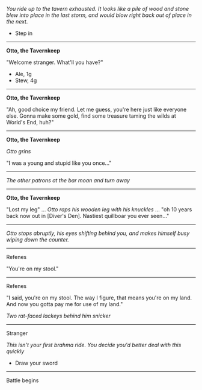 
_You ride up to the tavern exhausted. It looks like a pile of wood and stone blew into place in the last storm, and would blow right back out of place in the next._

- Step in

-----

**Otto, the Tavernkeep**

"Welcome stranger. What'll you have?"

- Ale, 1g
- Stew, 4g

-----

**Otto, the Tavernkeep**

"Ah, good choice my friend. Let me guess, you're here just like everyone else. Gonna make some gold, find some treasure taming the wilds at World's End, huh?"

-----

**Otto, the Tavernkeep**

_Otto grins_

"I was a young and stupid like you once..."

-----

_The other patrons at the bar moan and turn away_

-----

**Otto, the Tavernkeep**

"Lost my leg" ... _Otto raps his wooden leg with his knuckles_ ... "oh 10 years back now out in [Diver's Den]. Nastiest quillboar you ever seen..."

-----

_Otto stops abruptly, his eyes shifting behind you, and makes himself busy wiping down the counter._

-----

Refenes

"You're on my stool."

-----

Refenes

"I said, you're on my stool. The way I figure, that means you're on my land. And now you gotta pay me for use of my land."

_Two rat-faced lackeys behind him snicker_

----

Stranger

_This isn't your first brahma ride. You decide you'd better deal with this quickly_

- Draw your sword

----

Battle begins